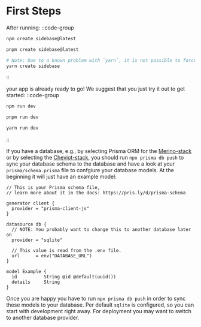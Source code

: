 # First Steps

After running:
::code-group
```bash [npm]
npm create sidebase@latest
```
```bash [pnpm]
pnpm create sidebase@latest
```
```bash [yarn]
# Note: Due to a known problem with `yarn`, it is not possible to force yarn to always use `@latest`: https://github.com/yarnpkg/yarn/issues/6587
yarn create sidebase
```
::

your app is already ready to go! We suggest that you just try it out to get started:
::code-group
```bash [npm]
npm run dev
```
```bash [pnpm]
pnpm run dev
```
```bash [yarn]
yarn run dev
```
::

If you have a database, e.g., by selecting Prisma ORM for the [Merino-stack](/sidebase/welcome/stacks) or by selecting the [Cheviot-stack](/sidebase/welcome/stacks), you should run `npx prisma db push` to sync your database schema to the database and have a look at your `prisma/schema.prisma` file to confgiure your database models. At the beginning it will just have an example model:
```
// This is your Prisma schema file,
// learn more about it in the docs: https://pris.ly/d/prisma-schema

generator client {
  provider = "prisma-client-js"
}

datasource db {
  // NOTE: You probably want to change this to another database later on
  provider = "sqlite"

  // This value is read from the .env file.
  url      = env("DATABASE_URL")
}

model Example {
  id          String @id @default(uuid())
  details     String
}
```

Once you are happy you have to run `npx prisma db push` in order to sync these models to your database. Per default `sqlite` is configured, so you can start with development right away. For deployment you may want to switch to another database provider.
